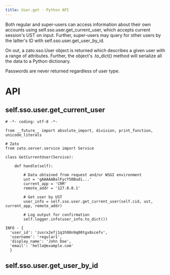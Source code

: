 ```yaml
---
title: User.get - Python API
---
```


Both regular and super-users can access information about their own accounts using self.sso.user.get_current_user,
which accepts current session\'s UST on input. Further, super-users may query for other users by the latter\'s ID
with self.sso.user.get_user_by_id.

On out, a zato.sso.User object is returned which describes a given user with a range of attributes.
Further, the object\'s .to_dict() method will serialize all the data to a Python dictionary.

Passwords are never returned regardless of user type.

API
===

self.sso.user.get_current_user
------------------------------

``` {.python}
# -*- coding: utf-8 -*-

from __future__ import absolute_import, division, print_function, unicode_literals

# Zato
from zato.server.service import Service

class GetCurrentUser(Service):

    def handle(self):

        # Data obtained from request and/or WSGI environment
        ust = 'gAAAAABalFycY50Budi...'
        current_app = 'CRM'
        remote_addr = '127.0.0.1'

        # Get user by UST
        user_info = self.sso.user.get_current_user(self.cid, ust, current_app, remote_addr)

        # Log output for confirmation
        self.logger.info(user_info.to_dict())
```

``` {.python}
INFO - {
  'user_id': 'zusrx2efj1q1h98n9q00tgx8scefv',
  'username': 'regular1',
  'display_name': 'John Doe',
  'email': 'hello@example.com'
  }
```

self.sso.user.get_user_by_id
----------------------------
